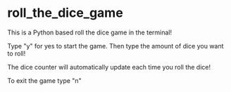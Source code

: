 # roll_the_dice_game
This is a Python based roll the dice game in the terminal!

Type "y" for yes to start the game. Then type the amount of dice you want to roll!

The dice counter will automatically update each time you roll the dice!

To exit the game type "n"
